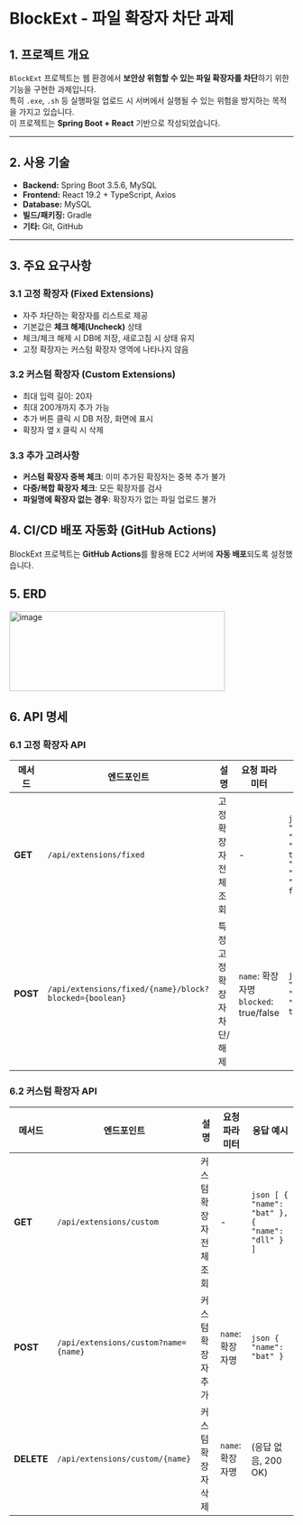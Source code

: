 # BlockExt - 파일 확장자 차단 과제

## 1. 프로젝트 개요
`BlockExt` 프로젝트는 웹 환경에서 **보안상 위험할 수 있는 파일 확장자를 차단**하기 위한 기능을 구현한 과제입니다.  
특히 `.exe`, `.sh` 등 실행파일 업로드 시 서버에서 실행될 수 있는 위험을 방지하는 목적을 가지고 있습니다.  
이 프로젝트는 **Spring Boot + React** 기반으로 작성되었습니다.

---

## 2. 사용 기술
- **Backend:** Spring Boot 3.5.6, MySQL
- **Frontend:** React 19.2 + TypeScript, Axios
- **Database:** MySQL
- **빌드/패키징:** Gradle
- **기타:** Git, GitHub

---

## 3. 주요 요구사항

### 3.1 고정 확장자 (Fixed Extensions)
- 자주 차단하는 확장자를 리스트로 제공  
- 기본값은 **체크 해제(Uncheck)** 상태  
- 체크/체크 해제 시 DB에 저장, 새로고침 시 상태 유지  
- 고정 확장자는 커스텀 확장자 영역에 나타나지 않음  

### 3.2 커스텀 확장자 (Custom Extensions)
- 최대 입력 길이: 20자  
- 최대 200개까지 추가 가능
- 추가 버튼 클릭 시 DB 저장, 화면에 표시
- 확장자 옆 `X` 클릭 시 삭제  

### 3.3 추가 고려사항
- **커스텀 확장자 중복 체크**: 이미 추가된 확장자는 중복 추가 불가  
- **다중/복합 확장자 체크**: 모든 확장자를 검사
- **파일명에 확장자 없는 경우**: 확장자가 없는 파일 업로드 불가

## 4. CI/CD 배포 자동화 (GitHub Actions)
BlockExt 프로젝트는 **GitHub Actions**를 활용해 EC2 서버에 **자동 배포**되도록 설정했습니다.

## 5. ERD
<img width="382" height="142" alt="image" src="https://github.com/user-attachments/assets/cbe451c0-8cf2-41cd-8289-700f061d662c" />

## 6. API 명세

### 6.1 고정 확장자 API

| 메서드      | 엔드포인트                                                  | 설명              | 요청 파라미터                               | 응답 예시                                                                              |
| -------- | ------------------------------------------------ | --------------- | ---------------------------------------------------------------- | -------------------------------------------------------------------------- |
| **GET**  | `/api/extensions/fixed`                                | 고정 확장자 전체 조회    | -                                     | `json [ { "name": "exe", "blocked": true }, { "name": "sh", "blocked": false } ] ` |
| **POST** | `/api/extensions/fixed/{name}/block?blocked={boolean}` | 특정 고정 확장자 차단/해제 | `name`: 확장자명<br>`blocked`: true/false | `json { "name": "exe", "blocked": true } `                                         |

### 6.2 커스텀 확장자 API

| 메서드        | 엔드포인트                                | 설명            | 요청 파라미터      | 응답 예시                                            |
| ---------- | ------------------------------------ | ------------- | ------------ | ------------------------------------------------ |
| **GET**    | `/api/extensions/custom`             | 커스텀 확장자 전체 조회 | -            | `json [ { "name": "bat" }, { "name": "dll" } ] ` |
| **POST**   | `/api/extensions/custom?name={name}` | 커스텀 확장자 추가    | `name`: 확장자명 | `json { "name": "bat" } `                        |
| **DELETE** | `/api/extensions/custom/{name}`      | 커스텀 확장자 삭제    | `name`: 확장자명 | (응답 없음, 200 OK)                                  |

